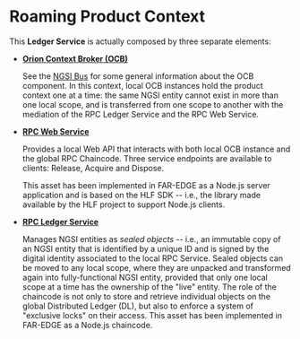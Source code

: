 # Roaming Product Context 

This **Ledger Service** is actually composed by three separate elements:

-   **[Orion Context Broker (OCB)](https://fiware-orion.readthedocs.io/)**

    See the [NGSI Bus](https://github.com/far-edge/DistributedLedger/edit/develop/ngsi-bus) for some general information about the OCB component. In this context, local OCB instances hold the product context one at a time: the same NGSI entity cannot exist in more than one local scope, and is transferred from one scope to another with the mediation of the RPC Ledger Service and the RPC Web Service.

-   **[RPC Web Service](https://github.com/far-edge/DistributedLedger/edit/develop/roaming-product-context/client)**

    Provides a local Web API that interacts with both local OCB instance and the global RPC Chaincode. Three service endpoints are available to clients: Release, Acquire and Dispose.

    This asset has been implemented in FAR-EDGE as a Node.js server application and is based on the HLF SDK -- i.e., the library made available by the HLF project to support Node.js clients.

-   **[RPC Ledger Service](https://github.com/far-edge/DistributedLedger/edit/develop/roaming-product-context/chaincode)**

    Manages NGSI entities as *sealed objects* -- i.e., an immutable copy of an NGSI entity that is identified by a unique ID and is signed by the digital identity associated to the local RPC Service. Sealed objects can be moved to any local scope, where they are unpacked and transformed again into fully-functional NGSI entity, provided that only one local scope at a time has the ownership of the "live" entity. The role of the chaincode is not only to store and retrieve individual objects on the global Distributed Ledger (DL), but also to enforce a system of "exclusive locks" on their access. This asset has been implemented in FAR-EDGE as a Node.js chaincode.
